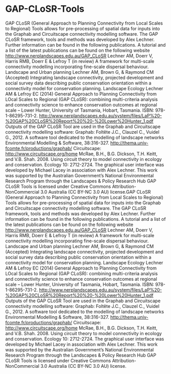 GAP-CLoSR-Tools
===============

GAP CLoSR (General Approach to Planning Connectivity from Local Scales to Regional) Tools allows for pre-processing of spatial data for inputs into the Graphab and Circuitscape connectivity modelling software. The GAP CLoSR framework, tools and methods was developed by Alex Lechner. Further information can be found in the following publications. A tutorial and a list of the latest publications can be found on the following website http://www.nerplandscapes.edu.au/GAP_CLoSR Lechner AM, Doerr V, Harris RMB, Doerr E & Lefroy T (in review) A framework for multi-scale connectivity modelling incorporating fine-scale dispersal behaviour. Landscape and Urban planning Lechner AM, Brown G, & Raymond CM (Accepted) Integrating landscape connectivity, projected development and social survey data describing public conservation orientation within a connectivity model for conservation planning. Landscape Ecology Lechner AM & Lefroy EC (2014) General Approach to Planning Connectivity from LOcal Scales to Regional (GAP CLoSR): combining multi-criteria analysis and connectivity science to enhance conservation outcomes at regional scale – Lower Hunter, University of Tasmania, Hobart, Tasmania. ISBN: 978-1-86295-731-2. http://www.nerplandscapes.edu.au/system/files/LaP%20-%20GAP%20CLoSR%20Report%20%20-%20Lower%20Hunter_1.pdf Outputs of the GAP CLoSR Tool are used in the Graphab and Circuitscape connectivity modelling software: Graphab: Foltête J.C., Clauzel C., Vuidel G., 2012. A software tool dedicated to the modelling of landscape networks Environmental Modelling & Software, 38:316-327. http://thema.univ-fcomte.fr/productions/graphab/ Circuitscape: http://www.circuitscape.org/home McRae, B.H., B.G. Dickson, T.H. Keitt, and V.B. Shah. 2008. Using circuit theory to model connectivity in ecology and conservation. Ecology 10: 2712-2724.​ The graphical user interface was developed by Michael Lacey in association with Alex Lechner. This work was supported by the Australian Government’s National Environmental Research Program through the Landscapes & Policy Research Hub GAP CLoSR Tools is licensed under Creative Commons Attribution-NonCommercial 3.0 Australia (CC BY-NC 3.0 AU) license.GAP CLoSR (General Approach to Planning Connectivity from Local Scales to Regional) Tools allows for pre-processing of spatial data for inputs into the Graphab and Circuitscape connectivity modelling software. The GAP CLoSR framework, tools and methods was developed by Alex Lechner. Further information can be found in the following publications. A tutorial and a list of the latest publications can be found on the following website http://www.nerplandscapes.edu.au/GAP_CLoSR Lechner AM, Doerr V, Harris RMB, Doerr E &amp; Lefroy T (in review) A framework for multi-scale connectivity modelling incorporating fine-scale dispersal behaviour. Landscape and Urban planning Lechner AM, Brown G, &amp; Raymond CM (Accepted) Integrating landscape connectivity, projected development and social survey data describing public conservation orientation within a connectivity model for conservation planning. Landscape Ecology Lechner AM &amp; Lefroy EC (2014) General Approach to Planning Connectivity from LOcal Scales to Regional (GAP CLoSR): combining multi-criteria analysis and connectivity science to enhance conservation outcomes at regional scale – Lower Hunter, University of Tasmania, Hobart, Tasmania. ISBN: 978-1-86295-731-2. http://www.nerplandscapes.edu.au/system/files/LaP%20-%20GAP%20CLoSR%20Report%20%20-%20Lower%20Hunter_1.pdf Outputs of the GAP CLoSR Tool are used in the Graphab and Circuitscape connectivity modelling software: Graphab: Foltête J.C., Clauzel C., Vuidel G., 2012. A software tool dedicated to the modelling of landscape networks Environmental Modelling &amp; Software, 38:316-327. http://thema.univ-fcomte.fr/productions/graphab/ Circuitscape: http://www.circuitscape.org/home McRae, B.H., B.G. Dickson, T.H. Keitt, and V.B. Shah. 2008. Using circuit theory to model connectivity in ecology and conservation. Ecology 10: 2712-2724.​ The graphical user interface was developed by Michael Lacey in association with Alex Lechner. This work was supported by the Australian Government’s National Environmental Research Program through the Landscapes &amp; Policy Research Hub GAP CLoSR Tools is licensed under Creative Commons Attribution-NonCommercial 3.0 Australia (CC BY-NC 3.0 AU) license.
